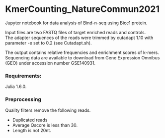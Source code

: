 # KmerCounting_NatureCommun2021

Jupyter notebook for data analysis of Bind-n-seq using Bicc1 protein.

Input files are two FASTQ files of target enriched reads and controls.   
The adapter sequences of the reads were trimmed by cutadapt 1.10 with parameter -e set to 0.2 (see Cutadapt.sh). 

The output contains relative frequencies and enrichment scores of k-mers.  
Sequencing data are available to download from Gene Expression Omnibus (GEO) under accession number GSE140931.

### Requirements:

Julia 1.6.0. 

### Preprocessing
Quality filters remove the following reads.
* Duplicated reads
* Average Qscore is less than 30.
* Length is not 20nt.

